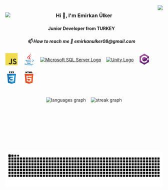 <img align="right" height="240" src="https://giffiles.alphacoders.com/917/91750.gif"  />

###

<img align="left" src="https://visitor-badge.laobi.icu/badge?page_id=emrkn-ulkr.emrkn-ulkr&left_color=red&right_color=mediumpurple"  />

###

<h3 align="center">Hi 👋, I'm Emirkan Ülker</h3>

###

<h4 align="center">Junior Developer from TURKEY</h4>

###

<h5 align="center">📫 How to reach me 🚩 emirkanulker08@gmail.com</h5>

###

<div style="display: flex; gap: 1rem; flex-wrap: wrap; align-items: center;">
    <!-- Her ikon linki -->
  <a href="https://developer.mozilla.org/en-US/docs/Web/JavaScript" target="_blank" rel="noopener noreferrer" aria-label="JavaScript programming language">
      <img src="https://raw.githubusercontent.com/devicons/devicon/master/icons/javascript/javascript-original.svg" alt="JavaScript Logo" style="width:40px; height:40px; transition: transform 0.3s;" onmouseover="this.style.transform='scale(1.1)'" onmouseout="this.style.transform='scale(1)'" />
    </a>
   <a href="https://www.java.com" target="_blank" rel="noopener noreferrer" aria-label="Java programming language">
      <img src="https://raw.githubusercontent.com/devicons/devicon/master/icons/java/java-original.svg" alt="Java Logo" style="width:40px; height:40px; transition: transform 0.3s;" onmouseover="this.style.transform='scale(1.1)'" onmouseout="this.style.transform='scale(1)'" />
    </a>
   <a href="https://www.microsoft.com/en-us/sql-server" target="_blank" rel="noopener noreferrer" aria-label="Microsoft SQL Server">
      <img src="https://www.svgrepo.com/show/303229/microsoft-sql-server-logo.svg" alt="Microsoft SQL Server Logo" style="width:40px; height:40px; transition: transform 0.3s;" onmouseover="this.style.transform='scale(1.1)'" onmouseout="this.style.transform='scale(1)'" />
    </a>
   <a href="https://unity.com/" target="_blank" rel="noopener noreferrer" aria-label="Unity game engine">
      <img src="https://www.vectorlogo.zone/logos/unity3d/unity3d-icon.svg" alt="Unity Logo" style="width:33px; height:33px; transition: transform 0.2s;" onmouseover="this.style.transform='scale(1.0)'" onmouseout="this.style.transform='scale(1)'" />
    </a>
    <a href="https://www.w3schools.com/cs/" target="_blank" rel="noopener noreferrer" aria-label="C# programming language">
      <img src="https://raw.githubusercontent.com/devicons/devicon/master/icons/csharp/csharp-original.svg" alt="C# Logo" style="width:36px; height:36px; transition: transform 0.2s;" onmouseover="this.style.transform='scale(1.0)'" onmouseout="this.style.transform='scale(1)'" />
    </a>
    <a href="https://www.w3schools.com/css/" target="_blank" rel="noopener noreferrer" aria-label="CSS3 stylesheet language">
      <img src="https://raw.githubusercontent.com/devicons/devicon/master/icons/css3/css3-original-wordmark.svg" alt="CSS3 Logo" style="width:40px; height:40px; transition: transform 0.3s;" onmouseover="this.style.transform='scale(1.1)'" onmouseout="this.style.transform='scale(1)'" />
    </a>
    <a href="https://www.w3.org/html/" target="_blank" rel="noopener noreferrer" aria-label="HTML5 markup language">
      <img src="https://raw.githubusercontent.com/devicons/devicon/master/icons/html5/html5-original-wordmark.svg" alt="HTML5 Logo" style="width:40px; height:40px; transition: transform 0.3s;" onmouseover="this.style.transform='scale(1.1)'" onmouseout="this.style.transform='scale(1)'" />
    </a>
   
    
   
   
  </div>
</section>


###

<br clear="both">

<section style="width: 100%; display: flex; justify-content: center; gap: 1rem; flex-wrap: wrap; box-sizing: border-box; padding: 0 1rem;">
  <img src="https://github-readme-stats.vercel.app/api/top-langs?username=emrkn-ulkr&locale=en&hide_title=false&layout=compact&card_width=320&langs_count=5&theme=default&hide_border=true&order=2" alt="languages graph" style="height: 150px; max-width: 100%; object-fit: contain;" />
  <img src="https://streak-stats.demolab.com?user=emrkn-ulkr&locale=en&mode=daily&theme=default&hide_border=true&border_radius=5&order=3" alt="streak graph" style="height: 150px; max-width: 100%; object-fit: contain;" />
</section>


###

<img src="https://raw.githubusercontent.com/emrkn-ulkr/emrkn-ulkr/output/snake.svg" alt="Snake animation" />

###
